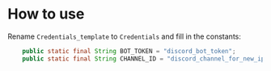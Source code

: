 # How to use

Rename `Credentials_template` to `Credentials` and fill in the constants:

```java
    public static final String BOT_TOKEN = "discord_bot_token";
    public static final String CHANNEL_ID = "discord_channel_for_new_ip_announcements";
```

